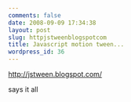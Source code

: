 ```yaml
---
comments: false
date: 2008-09-09 17:34:38
layout: post
slug: httpjstweenblogspotcom
title: Javascript motion tween...
wordpress_id: 36
---
```


http://jstween.blogspot.com/

says it all
